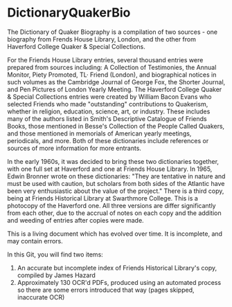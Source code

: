 # DictionaryQuakerBio

The Dictionary of Quaker Biography is a compilation of two sources - one biography from Frends House Library, London, and the other from Haverford College Quaker & Special Collections.

For the Friends House Library entries, several thousand entries were prepared from sources including: A Collection of Testimonies, the Annual Monitor, Piety Promoted, TL· Friend (London), and biographical notices in such volumes as the Cambridge Journal of George Fox, the Shorter Journal, and Pen Pictures of London Yearly Meeting. The Haverford College Quaker & Special Collections entries were created by William Bacon Evans who selected Friends who made "outstanding" contributions to Quakerism, whether in religion, education, science, art, or industry. These includes many of the authors listed in Smith's Descriptive Catalogue of Friends Books, those mentioned in Besse's Collection of the People Called Quakers, and those mentioned in memorials of American yearly meetings, periodicals, and more. Both of these dictionaries include references or sources of more information for more entrants.

In the early 1960s, it was decided to bring these two dictionaries together, with one full set at Haverford and one at Friends House Library. In 1965, Edwin Bronner wrote on these dictionaries: "They are tentative in nature and must be used with caution, but scholars from both sides of the Atlantic have been very enthusiastic about the value of the project." There is a third copy, being at Friends Historical Library at Swarthmore College. This is a photocopy of the Haverford one. All three versions are differ significantly from each other, due to the accrual of notes on each copy and the addition and weeding of entries after copies were made.

This is a living document which has evolved over time. It is incomplete, and may contain errors.

In this Git, you will find two items:
1. An accurate but incomplete index of Friends Historical Library's copy, compiled by James Hazard
2. Approximately 130 OCR'd PDFs, produced using an automated process so there are some errors introduced that way (pages skipped, inaccurate OCR)
